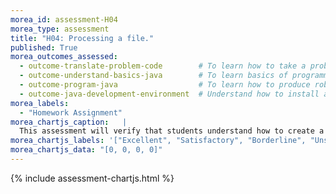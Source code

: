 ```yaml
---
morea_id: assessment-H04
morea_type: assessment
title: "H04: Processing a file."
published: True
morea_outcomes_assessed: 
  - outcome-translate-problem-code        # To learn how to take a problem, figure out the algorithm to solve it, the write the code.
  - outcome-understand-basics-java        # To learn basics of programming with a modern programming language, Java.
  - outcome-program-java                  # To learn how to produce robust programs in Java using exception handling and extensive program testing.
  - outcome-java-development-environment  # Understand how to install and use a good Java development environment.
morea_labels: 
  - "Homework Assignment"
morea_chartjs_caption:   |
  This assessment will verify that students understand how to create a simple program that processes a text file.
morea_chartjs_labels: '["Excellent", "Satisfactory", "Borderline", "Unsatisfactory"]'
morea_chartjs_data: "[0, 0, 0, 0]"
---
```


{%  include assessment-chartjs.html  %}
